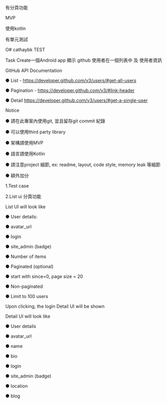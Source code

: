 有分頁功能

MVP

使用kotlin

有單元測試



O# cathaybk TEST

Task
Create一個Android app 顯示 github 使用者在一個列表中 及 使用者資訊

GitHub API Documentation

● List - https://developer.github.com/v3/users/#get-all-users

● Pagination - https://developer.github.com/v3/#link-header

● Detail https://developer.github.com/v3/users/#get-a-single-user


Notice

● 請在此專案內使用git, 並且留存git commit 紀錄

● 可以使用third party library

● 架構請使用MVP

● 語言請使用Kotlin

● 請注意project 細節, ex: readme, layout, code style, memory leak 等細節

● 額外加分

1.Test case 

2.List ui 分頁功能

List UI will look like

● User details:

● avatar_url

● login

● site_admin (badge)

● Number of items

● Paginated (optional)

● start with since=0, page size = 20

● Non-paginated

● Limit to 100 users

Upon clicking, the login Detail UI will be shown
 
Detail UI will look like

● User details

● avatar_url

● name

● bio

● login

● site_admin (badge)

● location

● blog

